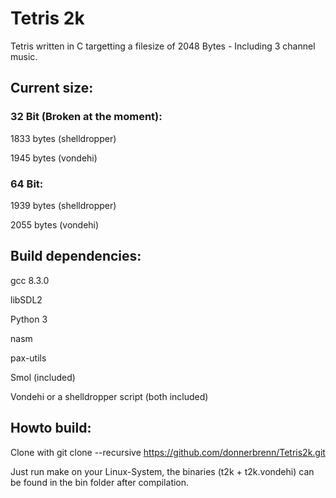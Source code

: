 # Tetris 2k

Tetris written in C targetting a filesize of 2048 Bytes - Including 3 channel music.


## Current size: 

### 32 Bit (Broken at the moment):

1833 bytes (shelldropper)

1945 bytes (vondehi)

### 64 Bit:

1939 bytes (shelldropper)

2055 bytes (vondehi)


## Build dependencies:
gcc 8.3.0

libSDL2

Python 3

nasm

pax-utils

Smol (included)

Vondehi or a shelldropper script (both included)

## Howto build:
Clone with 
git clone --recursive https://github.com/donnerbrenn/Tetris2k.git

Just run make on your Linux-System, the binaries (t2k + t2k.vondehi) can be found in the bin folder after compilation. 
